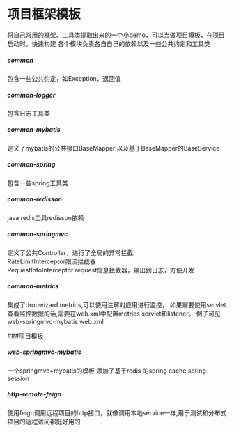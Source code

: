 # 项目框架模板

将自己常用的框架、工具类提取出来的一个小demo，可以当做项目模板，在项目启动时，快速构建
各个模块负责各自自己的依赖以及一些公共约定和工具类
          
##### common 
包含一些公共约定，如Exception、返回值
#####  common-logger 
包含日志工具类
#####  common-mybatis 
定义了mybatis的公共接口BaseMapper 以及基于BaseMapper的BaseService
#####  common-spring 
包含一些spring工具类
#####  common-redisson 
java redis工具redisson依赖
#####  common-springmvc 
定义了公共Controller，进行了全局的异常拦截;   
RateLimitInterceptor限流拦截器   
RequestInfoInterceptor request信息拦截器，输出到日志，方便开发   
#####  common-metrics 
集成了dropwizard metrics,可以使用注解对应用进行监控，
如果需要使用servlet查看监控数据的话,需要在web.xml中配置metrics servlet和listener。
例子可见web-springmvc-mybatis web.xml

###项目模板
##### web-springmvc-mybatis 
一个springmvc+mybatis的模板 
添加了基于redis 的spring cache,spring session

##### http-remote-feign
使用feign调用远程项目的http接口，就像调用本地service一样,用于测试和分布式项目的远程访问都挺好用的
